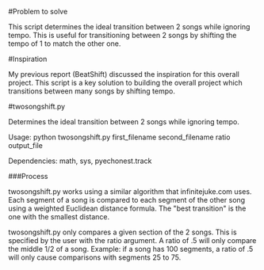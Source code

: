 #Problem to solve

This script determines the ideal transition between 2 songs while ignoring tempo.  This is useful for transitioning between 2 songs by shifting the tempo of 1 to match the other one.

#Inspiration

My previous report (BeatShift) discussed the inspiration for this overall project.  This script is a key solution to building the overall project which transitions between many songs by shifting tempo.

#twosongshift.py

Determines the ideal transition between 2 songs while ignoring tempo.

Usage: python twosongshift.py first_filename second_filename ratio output_file

Dependencies: math, sys, pyechonest.track

###Process

twosongshift.py works using a similar algorithm that infinitejuke.com uses.  Each segment of a song is compared to each segment of the other song using a weighted Euclidean distance formula.  The "best transition" is the one with the smallest distance.

twosongshift.py only compares a given section of the 2 songs.  This is specified by the user with the ratio argument.  A ratio of .5 will only compare the middle 1/2 of a song.  Example: if a song has 100 segments, a ratio of .5 will only cause comparisons with segments 25 to 75.
